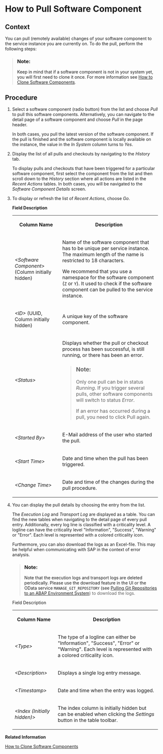 <!-- loio90b9b9d5219c4875825be35137d9128f -->

# How to Pull Software Component



<a name="loio90b9b9d5219c4875825be35137d9128f__section_h4q_c4k_m3b"/>

## Context

You can pull \(remotely available\) changes of your software component to the service instance you are currently on. To do the pull, perform the following steps:

> ### Note:  
> Keep in mind that if a software component is not in your system yet, you will first need to clone it once. For more information see [How to Clone Software Components](How_to_Clone_Software_Components_18564c5.md).



<a name="loio90b9b9d5219c4875825be35137d9128f__section_xyb_2dc_p2b"/>

## Procedure

1.  Select a software component \(radio button\) from the list and choose *Pull* to pull this software components. Alternatively, you can navigate to the detail page of a software component and choose *Pull* in the page header.

    In both cases, you pull the latest version of the software component. If the pull is finished and the software component is locally available on the instance, the value in the *In System* column turns to *Yes*.

2.  Display the list of all pulls and checkouts by navigating to the *History* tab.

    To display pulls and checkouts that have been triggered for a particular software component, first select the component from the list and then scroll down to the *History* section where all actions are listed in the *Recent Actions* tables. In both cases, you will be navigated to the *Software Component Details* screen.

3.  To display or refresh the list of *Recent Actions*, choose *Go*.

    **Field Description**


    <table>
    <tr>
    <th>

    Column Name


    
    </th>
    <th>

    Description


    
    </th>
    </tr>
    <tr>
    <td>

     *<Software Component\>* \(Column initially hidden\)


    
    </td>
    <td>

    Name of the software component that has to be unique per service instance. The maximum length of the name is restricted to 18 characters.

    We recommend that you use a namespace for the software component \(`Z` or `Y`\). It used to check if the software component can be pulled to the service instance.


    
    </td>
    </tr>
    <tr>
    <td>

     *<ID\>* \(UUID, Column initially hidden\)


    
    </td>
    <td>

    A unique key of the software component.


    
    </td>
    </tr>
    <tr>
    <td>

     *<Status\>* 


    
    </td>
    <td>

    Displays whether the pull or checkout process has been successful, is still running, or there has been an error.

    > ### Note:  
    > Only one pull can be in status *Running*. If you trigger several pulls, other software components will switch to status *Error*.
    > 
    > If an error has occurred during a pull, you need to click Pull again.


    
    </td>
    </tr>
    <tr>
    <td>

     *<Started By\>* 


    
    </td>
    <td>

    E-Mail address of the user who started the pull.


    
    </td>
    </tr>
    <tr>
    <td>

     *<Start Time\>* 


    
    </td>
    <td>

    Date and time when the pull has been triggered.


    
    </td>
    </tr>
    <tr>
    <td>

     *<Change Time\>* 


    
    </td>
    <td>

    Date and time of the changes during the pull procedure.


    
    </td>
    </tr>
    </table>
    
4.  You can display the pull details by choosing the entry from the list.

    The *Execution Log* and *Transport Log* are displayed as a table. You can find the new tables when navigating to the detail page of every pull entry. Additionally, every log line is classified with a criticality level. A logline can have the criticality level "Information", "Success", "Warning" or "Error". Each level is represented with a colored criticality icon.

    Furthermore, you can also download the logs as an Excel-file. This may be helpful when communicating with SAP in the context of error analysis.

    > ### Note:  
    > Note that the execution logs and transport logs are deleted periodically. Please use the download feature in the UI or the OData service `MANAGE_GIT_REPOSITORY` \(see [Pulling Git Repositories to an ABAP Environment System](Pulling_Git_Repositories_to_an_ABAP_Environment_System_80a8d52.md)\) to download the logs.

    <a name="loio90b9b9d5219c4875825be35137d9128f__table_uz1_ct1_qjb"/>Field Description


    <table>
    <tr>
    <th>

    Column Name


    
    </th>
    <th>

    Description


    
    </th>
    </tr>
    <tr>
    <td>

    *<Type\>*


    
    </td>
    <td>

    The type of a logline can either be "Information", "Success", "Error" or "Warning". Each level is represented with a colored criticality icon.


    
    </td>
    </tr>
    <tr>
    <td>

    *<Description\>*


    
    </td>
    <td>

    Displays a single log entry message.


    
    </td>
    </tr>
    <tr>
    <td>

    *<Timestamp\>*


    
    </td>
    <td>

    Date and time when the entry was logged.


    
    </td>
    </tr>
    <tr>
    <td>

    *<Index \(Initially hidden\)\>*


    
    </td>
    <td>

    The index column is initially hidden but can be enabled when clicking the *Settings* button in the table toolbar.


    
    </td>
    </tr>
    </table>
    

**Related Information**  


[How to Clone Software Components](How_to_Clone_Software_Components_18564c5.md "")

